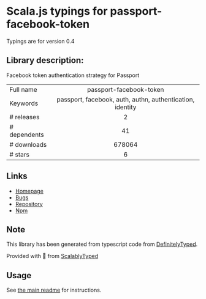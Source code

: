 
# Scala.js typings for passport-facebook-token

Typings are for version 0.4

## Library description:
Facebook token authentication strategy for Passport

|                    |                 |
| ------------------ | :-------------: |
| Full name          | passport-facebook-token |
| Keywords           | passport, facebook, auth, authn, authentication, identity |
| # releases         | 2 |
| # dependents       | 41 |
| # downloads        | 678064 |
| # stars            | 6 |

## Links
- [Homepage](https://github.com/drudge/passport-facebook-token#readme)
- [Bugs](https://github.com/drudge/passport-facebook-token/issues)
- [Repository](https://github.com/drudge/passport-facebook-token)
- [Npm](https://www.npmjs.com/package/passport-facebook-token)
    


## Note
This library has been generated from typescript code from [DefinitelyTyped](https://definitelytyped.org).

Provided with :purple_heart: from [ScalablyTyped](https://github.com/oyvindberg/ScalablyTyped)

## Usage
See [the main readme](../../readme.md) for instructions.


